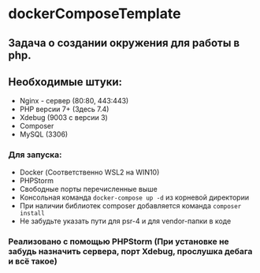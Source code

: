 # dockerComposeTemplate

## Задача о создании окружения для работы в php. 
## Необходимые штуки:
- Nginx - сервер (80:80, 443:443)
- PHP версии 7+ (Здесь 7.4)
- Xdebug (9003 с версии 3) 
- Composer
- MySQL (3306)
### Для запуска:
- Docker (Соответственно WSL2 на WIN10)
- PHPStorm
- Свободные порты перечисленные выше
- Консольная команда ``` docker-compose up -d ``` из корневой директории
- При наличии библиотек composer добавляется команда ``` composer install ``` 
- Не забудьте указать пути для psr-4 и для vendor-папки в коде

### Реализовано с помощью PHPStorm (При установке не забудь назначить сервера, порт Xdebug, прослушка дебага и всё такое)

